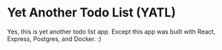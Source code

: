 # Yet Another Todo List (YATL)

Yes, this is yet another todo list app. Except this app was built with React, Express, Postgres, and Docker. :)
